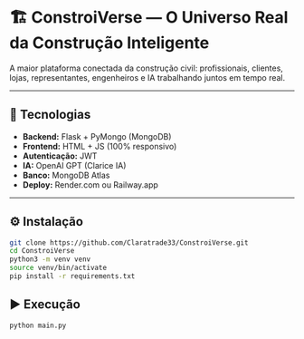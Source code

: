 # 🏗️ ConstroiVerse — O Universo Real da Construção Inteligente

A maior plataforma conectada da construção civil: profissionais, clientes, lojas, representantes, engenheiros e IA trabalhando juntos em tempo real.

---

## 🚀 Tecnologias

- **Backend:** Flask + PyMongo (MongoDB)
- **Frontend:** HTML + JS (100% responsivo)
- **Autenticação:** JWT
- **IA:** OpenAI GPT (Clarice IA)
- **Banco:** MongoDB Atlas
- **Deploy:** Render.com ou Railway.app

---

## ⚙️ Instalação

```bash
git clone https://github.com/Claratrade33/ConstroiVerse.git
cd ConstroiVerse
python3 -m venv venv
source venv/bin/activate
pip install -r requirements.txt
```

## ▶️ Execução

```bash
python main.py
```

